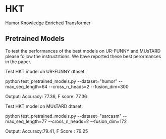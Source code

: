 # HKT
Humor Knowledge Enriched Transformer



## Pretrained Models
To test the performances of the best models on UR-FUNNY and MUsTARD please follow the instructrtions. We have reported these best perormances in the paper. 

Test HKT model on UR-FUNNY dtaset:

python test_pretrained_models.py --dataset="humor" --max_seq_length=64 --cross_n_heads=2 --fusion_dim=300

Output: Accuracy: 77.36, F score:  77.36

Test HKT model on MUsTARD dtaset:

python test_pretrained_models.py --dataset="sarcasm" --max_seq_length=77 --cross_n_heads=2 --fusion_dim=172

Output: Accuracy:79.41, F Score : 79.25
  



